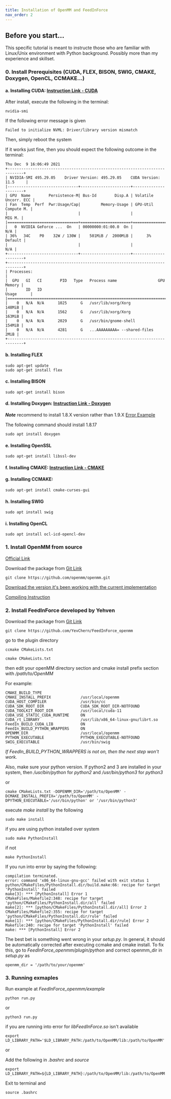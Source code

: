 ```yaml
---
title: Installation of OpenMM and FeedInForce
nav_order: 2
---
```


## Before you start... 
This specific tutorial is meant to instructe those who are familiar with Linux/Unix environment with Python background. 
Possibly more than my experience and skillset. 

### 0. Install Prerequisites (CUDA, FLEX, BISON, SWIG, CMAKE, Doxygen, OpenCL, CCMAKE...)

#### a. Installing CUDA: [Instruction Link - CUDA](https://medium.com/@exesse/cuda-10-1-installation-on-ubuntu-18-04-lts-d04f89287130)

After install, execute the following in the terminal:

    nvidia-smi

If the following error message is given

    Failed to initialize NVML: Driver/library version mismatch

Then, simply reboot the system 

If it works just fine, then you should expect the following outcome in the terminal:

    Thu Dec  9 16:06:49 2021
    +-----------------------------------------------------------------------------+
    | NVIDIA-SMI 495.29.05    Driver Version: 495.29.05    CUDA Version: 11.5     |
    |-------------------------------+----------------------+----------------------+
    | GPU  Name        Persistence-M| Bus-Id        Disp.A | Volatile Uncorr. ECC |
    | Fan  Temp  Perf  Pwr:Usage/Cap|         Memory-Usage | GPU-Util  Compute M. |
    |                               |                      |               MIG M. |
    |===============================+======================+======================|
    |   0  NVIDIA GeForce ...  On   | 00000000:01:00.0  On |                  N/A |
    | 36%   34C    P0    32W / 130W |    501MiB /  2000MiB |      3%      Default |
    |                               |                      |                  N/A |
    +-------------------------------+----------------------+----------------------+
    +-----------------------------------------------------------------------------+
    | Processes:                                                                  |
    |  GPU   GI   CI        PID   Type   Process name                  GPU Memory |
    |        ID   ID                                                   Usage      |
    |=============================================================================|
    |    0   N/A  N/A      1025      G   /usr/lib/xorg/Xorg                148MiB |
    |    0   N/A  N/A      1562      G   /usr/lib/xorg/Xorg                163MiB |
    |    0   N/A  N/A      2029      G   /usr/bin/gnome-shell              154MiB |
    |    0   N/A  N/A      4281      G   ...AAAAAAAAA= --shared-files        2MiB |
    +-----------------------------------------------------------------------------+ 

#### b. Installing FLEX

    sudo apt-get update
    sudo apt-get install flex

#### c. Installing BISON

    sudo apt-get install bison

#### d. Installing Doxygen: [Instruction Link - Doxygen](https://www.doxygen.nl/download.html)

***Note*** recommend to install 1.8.X version rather than 1.9.X [Error Example](https://github.com/openmm/openmm/issues/3317)

The following command should install 1.8.17

    sudo apt install doxygen

#### e. Installing OpenSSL

    sudo apt-get install libssl-dev

#### f. Installing CMAKE: [Instruction Link - CMAKE](https://cmake.org/install/)

#### g. Installing CCMAKE:
    
    sudo apt-get install cmake-curses-gui

#### h. Installing SWIG

    sudo apt install swig

#### i. Installing OpenCL

    sudo apt install ocl-icd-opencl-dev



### 1. Install OpenMM from source 
[Official Link](http://docs.openmm.org/7.0.0/userguide/library.html#compiling-openmm-from-source-code)

Download the package from [Git Link](https://github.com/openmm/openmm.git)

    git clone https://github.com/openmm/openmm.git

[Download the version it's been working with the current implementation](https://github.com/openmm/openmm/archive/refs/tags/7.4.1.tar.gz)

[Compiling Instruction](http://docs.openmm.org/latest/userguide/library/02_compiling.html)

### 2. Install FeedInForce developed by Yehven 

Download the package from [Git Link](https://github.com/YevChern/FeedInForce_openmm)

    git clone https://github.com/YevChern/FeedInForce_openmm

go to the plugin directory 

    ccmake CMakeLists.txt 
    
    cmake CMakeLists.txt

then edit your openMM directory section and cmake install prefix section with */path/to/OpenMM*

For example:

    CMAKE_BUILD_TYPE
    CMAKE_INSTALL_PREFIX             /usr/local/openmm
    CUDA_HOST_COMPILER               /usr/bin/cc
    CUDA_SDK_ROOT_DIR                CUDA_SDK_ROOT_DIR-NOTFOUND
    CUDA_TOOLKIT_ROOT_DIR            /usr/local/cuda-11
    CUDA_USE_STATIC_CUDA_RUNTIME     ON
    CUDA_rt_LIBRARY                  /usr/lib/x86_64-linux-gnu/librt.so
    FeedIn_BUILD_CUDA_LIB            ON
    FeedIn_BUILD_PYTHON_WRAPPERS     ON
    OPENMM_DIR                       /usr/local/openmm
    PYTHON_EXECUTABLE                PYTHON_EXECUTABLE-NOTFOUND
    SWIG_EXECUTABLE                  /usr/bin/swig

*If FeedIn_BUILD_PYTHON_WRAPPERS is not on, then the next step won't work.*


Also, make sure your python version. 
If python2 and 3 are installed in your system, then */usr/bin/python* for *python2* and */usr/bin/python3* for *python3*

or 

    cmake CMakeLists.txt -DOPENMM_DIR='/path/to/OpenMM' -DCMAKE_INSTALL_PREFIX='/path/to/OpenMM' -DPYTHON_EXECUTABLE='/usr/bin/python' or '/usr/bin/python3'

execute *make install* by the following 

    sudo make install 

if you are using python installed over system 

    sudo make PythonInstall 

if not 

    make PythonInstall 
    
If you run into error by saying the following:

    compilation terminated.
    error: command 'x86_64-linux-gnu-gcc' failed with exit status 1
    python/CMakeFiles/PythonInstall.dir/build.make:66: recipe for target 'PythonInstall' failed
    make[3]: *** [PythonInstall] Error 1
    CMakeFiles/Makefile2:348: recipe for target 'python/CMakeFiles/PythonInstall.dir/all' failed
    make[2]: *** [python/CMakeFiles/PythonInstall.dir/all] Error 2
    CMakeFiles/Makefile2:355: recipe for target 'python/CMakeFiles/PythonInstall.dir/rule' failed
    make[1]: *** [python/CMakeFiles/PythonInstall.dir/rule] Error 2
    Makefile:240: recipe for target 'PythonInstall' failed
    make: *** [PythonInstall] Error 2
    
The best bet is something went wrong in your *setup.py*. 
In general, it should be automatically corrected after executing ccmake and cmake install. 
To fix this, go to *FeedInForce_openmm/plugin/python* and correct openmm_dir in *setup.py* as 

    openmm_dir = '/path/to/your/openmm'

### 3. Running exmaples

Run example at *FeedInForce_openmm/example* 

    python run.py

or 

    python3 run.py 

if you are running into error for *libFeedInForce.so* isn't available 

    export LD_LIBRARY_PATH='$LD_LIBRARY_PATH:/path/to/OpenMM/lib:/path/to/OpenMM'

or 

Add the following in *.bashrc* and *source*

    export LD_LIBRARY_PATH=${LD_LIBRARY_PATH}:/path/to/OpenMM/lib:/path/to/OpenMM

Exit to terminal and 

    source .bashrc